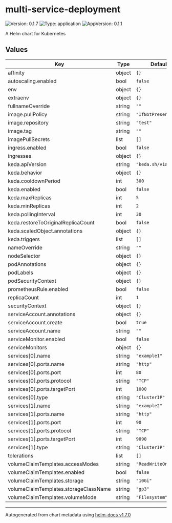 # multi-service-deployment

![Version: 0.1.7](https://img.shields.io/badge/Version-0.1.7-informational?style=flat-square) ![Type: application](https://img.shields.io/badge/Type-application-informational?style=flat-square) ![AppVersion: 0.1.1](https://img.shields.io/badge/AppVersion-0.1.1-informational?style=flat-square)

A Helm chart for Kubernetes

## Values

| Key | Type | Default | Description |
|-----|------|---------|-------------|
| affinity | object | `{}` |  |
| autoscaling.enabled | bool | `false` |  |
| env | object | `{}` |  |
| extraenv | object | `{}` |  |
| fullnameOverride | string | `""` |  |
| image.pullPolicy | string | `"IfNotPresent"` |  |
| image.repository | string | `"test"` |  |
| image.tag | string | `""` |  |
| imagePullSecrets | list | `[]` |  |
| ingress.enabled | bool | `false` |  |
| ingresses | object | `{}` |  |
| keda.apiVersion | string | `"keda.sh/v1alpha1"` |  |
| keda.behavior | object | `{}` |  |
| keda.cooldownPeriod | int | `300` |  |
| keda.enabled | bool | `false` |  |
| keda.maxReplicas | int | `5` |  |
| keda.minReplicas | int | `2` |  |
| keda.pollingInterval | int | `30` |  |
| keda.restoreToOriginalReplicaCount | bool | `false` |  |
| keda.scaledObject.annotations | object | `{}` |  |
| keda.triggers | list | `[]` |  |
| nameOverride | string | `""` |  |
| nodeSelector | object | `{}` |  |
| podAnnotations | object | `{}` |  |
| podLabels | object | `{}` |  |
| podSecurityContext | object | `{}` |  |
| prometheusRule.enabled | bool | `false` |  |
| replicaCount | int | `1` |  |
| securityContext | object | `{}` |  |
| serviceAccount.annotations | object | `{}` |  |
| serviceAccount.create | bool | `true` |  |
| serviceAccount.name | string | `""` |  |
| serviceMonitor.enabled | bool | `false` |  |
| serviceMonitors | object | `{}` |  |
| services[0].name | string | `"example1"` |  |
| services[0].ports.name | string | `"http"` |  |
| services[0].ports.port | int | `80` |  |
| services[0].ports.protocol | string | `"TCP"` |  |
| services[0].ports.targetPort | int | `1000` |  |
| services[0].type | string | `"ClusterIP"` |  |
| services[1].name | string | `"example2"` |  |
| services[1].ports.name | string | `"http"` |  |
| services[1].ports.port | int | `90` |  |
| services[1].ports.protocol | string | `"TCP"` |  |
| services[1].ports.targetPort | int | `9090` |  |
| services[1].type | string | `"ClusterIP"` |  |
| tolerations | list | `[]` |  |
| volumeClaimTemplates.accessModes | string | `"ReadWriteOnce"` |  |
| volumeClaimTemplates.enabled | bool | `false` |  |
| volumeClaimTemplates.storage | string | `"10Gi"` |  |
| volumeClaimTemplates.storageClassName | string | `"gp3"` |  |
| volumeClaimTemplates.volumeMode | string | `"Filesystem"` |  |

----------------------------------------------
Autogenerated from chart metadata using [helm-docs v1.7.0](https://github.com/norwoodj/helm-docs/releases/v1.7.0)
